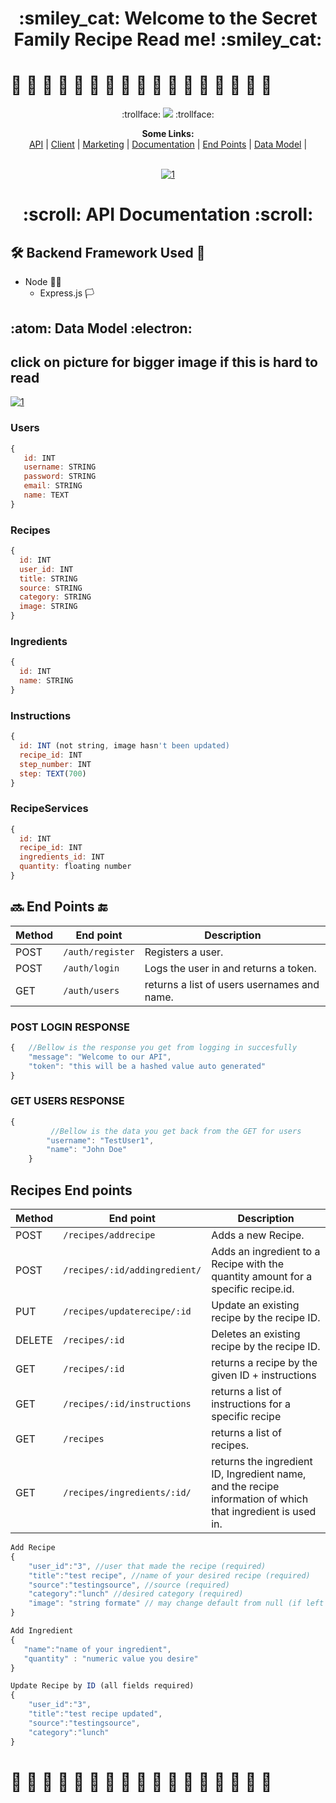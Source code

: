 
 
  <h1 align="center"> :smiley_cat: Welcome to the Secret Family Recipe Read me! :smiley_cat: </h1>

# :bento: :ramen: :pie: :cookie: :tropical_drink: :taco: :stuffed_flatbread: :burrito: :pizza: :green_salad: :bowl_with_spoon: :shallow_pan_of_food: :fries: :fried_egg:  :dumpling: :spaghetti: :moon_cake: 


<p align="center">
 :trollface:
<img src ="http://www.simpleimageresizer.com/_uploads/photos/94c5bea8/68747470733a2f2f72696f74666573742e6f72672f77702d636f6e74656e742f75706c6f6164732f323031382f30332f6772616e646d61732d7265636970652e6a7067_35.jpg">
 :trollface:
<p align="center">
  <b>Some Links:</b><br>
  <a href="https://secret-family-recipes-2-api.herokuapp.com/">API</a> |
  <a href="#">Client</a> |
  <a href="#">Marketing</a> |
  <a href="#-scroll-api-documentation-scroll">Documentation</a> |
  <a href="#soon-end-points-end">End Points</a> |
  <a href="#atom-data-model-electron">Data Model</a> |
  <br><br>
 
 <p align="center">
  <a href="https://secret-family-recipes-2-api.herokuapp.com/"><img src="https://i.ibb.co/FzsS2Qc/68747470733a2f2f626c6f672e7261706964372e636f6d2f636f6e74656e742f696d616765732f6c652d696d672f32303134.png" alt="1" border="0"></a>
  
</p>

  <h1 align="center"> :scroll: API Documentation :scroll:</h1>
  
## :hammer_and_wrench: Backend Framework Used :closed_lock_with_key:
 * Node :pirate_flag:
   * Express.js :white_flag:
 ## :atom: Data Model :electron:
 ## click on picture for bigger image if this is hard to read

  <a href="https://i.ibb.co/FB09hWm/image-1.png"><img src="https://i.ibb.co/FB09hWm/image-1.png" alt="1" border="0"></a>

 
 ### Users
 ```javascript
 {
    id: INT
    username: STRING
    password: STRING
    email: STRING
    name: TEXT
 }
 ```
 ### Recipes
  ```javascript
 {
    id: INT
    user_id: INT
    title: STRING
    source: STRING
    category: STRING
    image: STRING
 }
 ```
 ### Ingredients
  ```javascript
 {
    id: INT
    name: STRING
 }
 ```
  ### Instructions
  ```javascript
 {
    id: INT (not string, image hasn't been updated)
    recipe_id: INT
    step_number: INT
    step: TEXT(700)
 }
 ```
  ### RecipeServices
  ```javascript
 {
    id: INT
    recipe_id: INT
    ingredients_id: INT
    quantity: floating number
 }
 ```
 
 ## :soon: End Points :end:
 
 
| Method | End point | Description |
| ------ | ----------------------- | -------------------------------------------------- |
| POST   | `/auth/register`        | Registers a user.                   |
| POST   | `/auth/login`           | Logs the user in and returns a token.              |
| GET   | `/auth/users`           | returns a list of users usernames and name.              |
### POST LOGIN RESPONSE
```javascript
{   //Bellow is the response you get from logging in succesfully
    "message": "Welcome to our API",
    "token": "this will be a hashed value auto generated"
}
```
### GET USERS RESPONSE
```javascript
{
         //Bellow is the data you get back from the GET for users
        "username": "TestUser1",
        "name": "John Doe"
    }
```
## Recipes End points
| Method | End point | Description |
| ------ | ----------------------- | -------------------------------------------------- |
| POST   | `/recipes/addrecipe`         | Adds a new Recipe.                   |
| POST   | `/recipes/:id/addingredient/`| Adds an ingredient to a Recipe  with the quantity amount for a specific recipe.id.  |
| PUT   | `/recipes/updaterecipe/:id`  | Update an existing recipe by the recipe ID.              |
| DELETE   | `/recipes/:id`  | Deletes an existing recipe by the recipe ID.              |
| GET   | `/recipes/:id`                   | returns a recipe by the given ID + instructions              |
| GET   | `/recipes/:id/instructions`                   | returns a list of instructions for a specific recipe              |
| GET   | `/recipes`                   | returns a list of recipes.              |
| GET   | `/recipes/ingredients/:id/`                   | returns the ingredient ID, Ingredient name, and the recipe information of which that ingredient is used in.   |

```javascript
Add Recipe
{
    "user_id":"3", //user that made the recipe (required)
    "title":"test recipe", //name of your desired recipe (required)
    "source":"testingsource", //source (required)
    "category":"lunch" //desired category (required)
    "image": "string formate" // may change default from null (if left empty) to a generic SFR Logo/image
}
```

```javascript
Add Ingredient
{
   "name":"name of your ingredient",
   "quantity" : "numeric value you desire"
}
```
```javascript
Update Recipe by ID (all fields required)
{
    "user_id":"3",
    "title":"test recipe updated",
    "source":"testingsource",
    "category":"lunch"
}
```


# :bento: :ramen: :pie: :cookie: :tropical_drink: :taco: :stuffed_flatbread: :burrito: :pizza: :green_salad: :bowl_with_spoon: :shallow_pan_of_food: :fries: :fried_egg:  :dumpling: :spaghetti: :moon_cake: 

